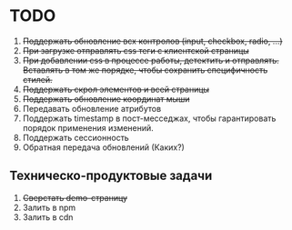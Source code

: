 # TODO

1. ~~Поддержать обновление всх контролов (input, checkbox, radio, ...)~~
2. ~~При загрузке отправлять css теги с клиентской страницы~~
3. ~~При добавлении css в процессе работы, детектить и отправлять. Вставлять в том же порядке, чтобы сохранить специфичность стилей.~~
4. ~~Поддержать скрол элементов и всей страницы~~
5. ~~Поддержать обновление координат мыши~~
6. Передавать обновление атрибутов
7. Поддержать timestamp в пост-месседжах, чтобы гарантировать порядок применения изменений.
8. Поддержать сессионность
9. Обратная передача обновлений (Каких?)

## Техническо-продуктовые задачи
1. ~~Сверстать demo-страницу~~
2. Залить в npm 
3. Залить в cdn

